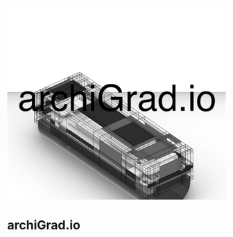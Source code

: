 [![cover image](https://github.com/archiGrad/.github/blob/main/assets/cover.jpg)](https://github.com/archiGrad)

# archiGrad.io





